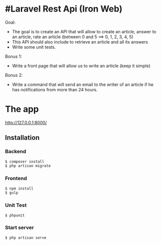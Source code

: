 #Laravel Rest Api (Iron Web)
=====================

Goal: 

 - The goal is to create an API that will allow to create an article, answer to an article, rate an article (between 0 and 5 ==> 0, 1, 2, 3, 4, 5)
 - This API should also include to retrieve an article and all its answers
 - Write some unit tests.

Bonus 1:

 - Write a front page that will allow us to write an article (keep it simple)

Bonus 2:

 - Write a command that will send an email to the writer of an article if he has notifications from more than 24 hours.


The app
=====================

http://127.0.0.1:8000/

## Installation

### Backend

```sh
$ composer install
$ php artisan migrate
```
### Frontend

```sh
$ npm install
$ gulp
```

### Unit Test
```sh
$ phpunit
```

### Start server

```sh
$ php artisan serve
```